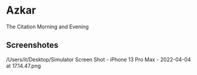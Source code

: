# Azkar
The Citation  Morning and Evening  

## Screenshotes
/Users/it/Desktop/Simulator Screen Shot - iPhone 13 Pro Max - 2022-04-04 at 17.14.47.png
